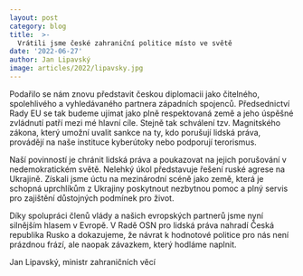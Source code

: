 ```yaml
---
layout: post
category: blog
title:  >-
  Vrátili jsme české zahraniční politice místo ve světě
date: '2022-06-27'
author: Jan Lipavský
image: articles/2022/lipavsky.jpg
---
```

Podařilo se nám znovu představit českou diplomacii jako čitelného, spolehlivého a vyhledávaného partnera západních spojenců. Předsednictví Rady EU se tak budeme ujímat jako plně respektovaná země a jeho úspěšné zvládnutí patří mezi mé hlavní cíle. Stejně tak schválení tzv. Magnitského zákona, který umožní uvalit sankce na ty, kdo porušují lidská práva, provádějí na naše instituce kyberútoky nebo podporují terorismus. 

Naší povinností je chránit lidská práva a poukazovat na jejich porušování v nedemokratickém světě. Nelehký úkol představuje řešení ruské agrese na Ukrajině. Získali jsme úctu na mezinárodní scéně jako země, která je schopná uprchlíkům z Ukrajiny poskytnout nezbytnou pomoc a plný servis pro zajištění důstojných podmínek pro život. 

Díky spolupráci členů vlády a našich evropských partnerů jsme nyní silnějším hlasem v Evropě. V Radě OSN pro lidská práva nahradí Česká republika Rusko a dokazujeme, že návrat k hodnotové politice pro nás není prázdnou frází, ale naopak závazkem, který hodláme naplnit.

Jan Lipavský, ministr zahraničních věcí 